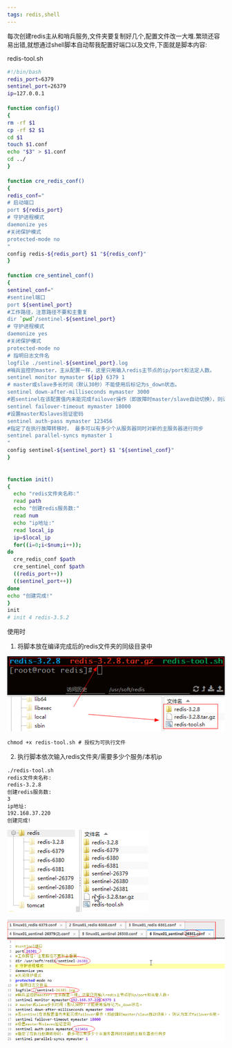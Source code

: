 ```yaml
---
tags: redis,shell
---
```


每次创建redis主从和哨兵服务,文件夹要复制好几个,配置文件改一大堆.繁琐还容易出错,就想通过shell脚本自动帮我配置好端口以及文件,下面就是脚本内容:

redis-tool.sh

``` bash
#!/bin/bash
redis_port=6379
sentinel_port=26379
ip=127.0.0.1

function config()
{
rm -rf $1
cp -rf $2 $1
cd $1
touch $1.conf
echo "$3" > $1.conf
cd ../
}

function cre_redis_conf()
{
redis_conf="
# 启动端口
port ${redis_port}
# 守护进程模式
daemonize yes
#关闭保护模式
protected-mode no
"
config redis-${redis_port} $1 "${redis_conf}"
}

function cre_sentinel_conf()
{
sentinel_conf="
#sentinel端口
port ${sentinel_port}
#工作路径，注意路径不要和主重复
dir `pwd`/sentinel-${sentinel_port}
# 守护进程模式
daemonize yes
#关闭保护模式
protected-mode no
# 指明日志文件名
logfile ./sentinel-${sentinel_port}.log
#哨兵监控的master，主从配置一样，这里只用输入redis主节点的ip/port和法定人数。
sentinel monitor mymaster ${ip} 6379 1
# master或slave多长时间（默认30秒）不能使用后标记为s_down状态。
sentinel down-after-milliseconds mymaster 3000
#若sentinel在该配置值内未能完成failover操作（即故障时master/slave自动切换），则认为本次failover失败。
sentinel failover-timeout mymaster 18000
#设置master和slaves验证密码
sentinel auth-pass mymaster 123456 
#指定了在执行故障转移时， 最多可以有多少个从服务器同时对新的主服务器进行同步
sentinel parallel-syncs mymaster 1
"
config sentinel-${sentinel_port} $1 "${sentinel_conf}"
}


function init()
{
  echo "redis文件夹名称:"
  read path
  echo "创建redis服务数:"
  read num
  echo "ip地址:"
  read local_ip
  ip=$local_ip
  for((i=0;i<$num;i++));
do
  cre_redis_conf $path
  cre_sentinel_conf $path
  ((redis_port++))
  ((sentinel_port++))
done
echo "创建完成!"
}
init
# init 4 redis-3.5.2
```

使用时
1. 将脚本放在编译完成后的redis文件夹的同级目录中

![](./images/1540953855844.png)

``` stata
chmod +x redis-tool.sh # 授权为可执行文件
```
2. 执行脚本依次输入redis文件夹/需要多少个服务/本机ip

``` shell
./redis-tool.sh 
redis文件夹名称:
redis-3.2.8
创建redis服务数:
3
ip地址:
192.168.37.220
创建完成!
```
![](./images/1540954243400.png)

![](./images/1540954716436.png)
































